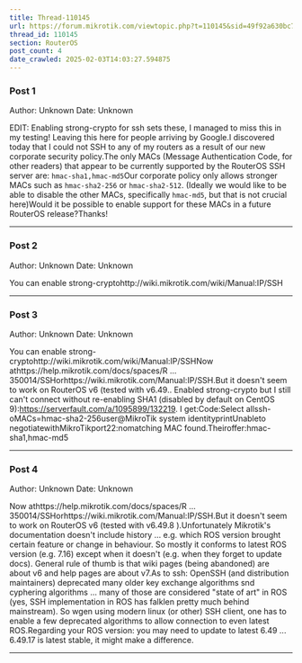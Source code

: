 ```yaml
---
title: Thread-110145
url: https://forum.mikrotik.com/viewtopic.php?t=110145&sid=49f92a630bc7970d8ca50523be880e8f
thread_id: 110145
section: RouterOS
post_count: 4
date_crawled: 2025-02-03T14:03:27.594875
---
```


### Post 1
Author: Unknown
Date: Unknown

EDIT: Enabling strong-crypto for ssh sets these, I managed to miss this in my testing! Leaving this here for people arriving by Google.I discovered today that I could not SSH to any of my routers as a result of our new corporate security policy.The only MACs (Message Authentication Code, for other readers) that appear to be currently supported by the RouterOS SSH server are: `hmac-sha1,hmac-md5`Our corporate policy only allows stronger MACs such as `hmac-sha2-256` or `hmac-sha2-512`. (Ideally we would like to be able to disable the other MACs, specifically `hmac-md5`, but that is not crucial here)Would it be possible to enable support for these MACs in a future RouterOS release?Thanks!

---
### Post 2
Author: Unknown
Date: Unknown

You can enable strong-cryptohttp://wiki.mikrotik.com/wiki/Manual:IP/SSH

---
### Post 3
Author: Unknown
Date: Unknown

You can enable strong-cryptohttp://wiki.mikrotik.com/wiki/Manual:IP/SSHNow athttps://help.mikrotik.com/docs/spaces/R ... 350014/SSHorhttps://wiki.mikrotik.com/Manual:IP/SSH.But it doesn't seem to work on RouterOS v6 (tested with v6.49.. Enabled strong-crypto but I still can't connect without re-enabling SHA1 (disabled by default on CentOS 9):https://serverfault.com/a/1095899/132219. I get:Code:Select allssh-oMACs=hmac-sha2-256user@MikroTik system identityprintUnableto negotiatewithMikroTikport22:nomatching MAC found.Theiroffer:hmac-sha1,hmac-md5

---
### Post 4
Author: Unknown
Date: Unknown

Now athttps://help.mikrotik.com/docs/spaces/R ... 350014/SSHorhttps://wiki.mikrotik.com/Manual:IP/SSH.But it doesn't seem to work on RouterOS v6 (tested with v6.49.8 ).Unfortunately Mikrotik's documentation doesn't include history ... e.g. which ROS version brought certain feature or change in behaviour. So mostly it conforms to latest ROS version (e.g. 7.16) except when it doesn't (e.g. when they forget to update docs). General rule of thumb is that wiki pages (being abandoned) are about v6 and help pages are about v7.As to ssh: OpenSSH (and distribution maintainers) deprecated many older key exchange algorithms snd cyphering algorithms ... many of those are considered "state of art" in ROS (yes, SSH implementation in ROS has falklen pretty much behind mainstream). So wgen using modern linux (or other) SSH client, one has to enable a few deprecated algorithms to allow connection to even latest ROS.Regarding your ROS version: you may need to update to latest 6.49 ... 6.49.17 is latest stable, it might make a difference.

---

